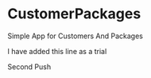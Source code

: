 # CustomerPackages
Simple App for Customers And Packages



I have added this line as a trial

Second Push